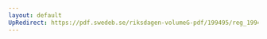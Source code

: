 ```yaml
---
layout: default
UpRedirect: https://pdf.swedeb.se/riksdagen-volumeG-pdf/199495/reg_199495/reg_199495_0135.pdf
---
```

